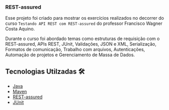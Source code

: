 ### REST-assured

Esse projeto foi criado para mostrar os exercícios realizados no decorrer do
curso `Testando API REST com REST-assured` do professor Francisco
Wagner Costa Aquino.

Durante o curso foi abordado temas como estruturas de requisição com o REST-assured,
APIs REST, JUnit, Validações, JSON e XML, Serialização, Formatos de comunicação,
Trabalho com arquivos, Autenticações, Automação de projetos e Gerenciamento de Massa de Dados.

## Tecnologias Utilzadas 🛠
* [Java](https://www.java.com/pt-BR/)
* [Maven](https://maven.apache.org/)
* [REST-assured](https://rest-assured.io/)
* [JUnit](https://junit.org/junit4/)
